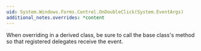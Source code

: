 ```yaml
---
uid: System.Windows.Forms.Control.OnDoubleClick(System.EventArgs)
additional_notes.overrides: *content
---
```


<p>When overriding <xref href="System.Windows.Forms.Control.OnDoubleClick(System.EventArgs)"></xref> in a derived class, be sure to call the base class's <xref href="System.Windows.Forms.Control.OnDoubleClick(System.EventArgs)"></xref> method so that registered delegates receive the event.</p>


